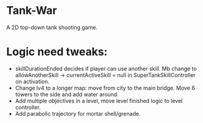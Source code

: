 # Tank-War
A 2D top-down tank shooting game.
# Logic need tweaks:
- skillDurationEnded decides if player can use another skill. Mb change to allowAnotherSkill -> currentActiveSkill = null in SuperTankSkillController on activation.
- Change lv4 to a longer map: move from city to the main bridge. Move 6 towers to the side and add water around.
- Add multiple objectives in a level, move level finished logic to level controller.
- Add parabolic trajectory for mortar shell/grenade.
